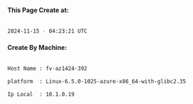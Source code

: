 
   
#### This Page Create at:

```bash

2024-11-15 - 04:23:21 UTC

```

#### Create By Machine:

```bash

Host Name : fv-az1424-392

platform  : Linux-6.5.0-1025-azure-x86_64-with-glibc2.35

Ip Local  : 10.1.0.19

```


